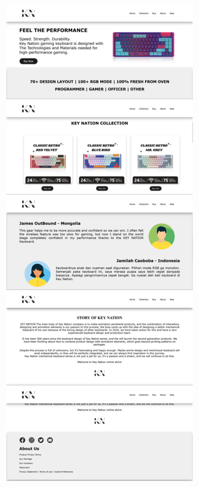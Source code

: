 ![alt text](https://github.com/NatasyaPurnama/Key-Nation-Keyboard-Sales-Web/blob/main/Project%20Keyboard%20Sales%20Web/Capture/KN1.png?raw=true)
<br>
![alt text](https://github.com/NatasyaPurnama/Key-Nation-Keyboard-Sales-Web/blob/main/Project%20Keyboard%20Sales%20Web/Capture/KN2.png?raw=true)
<br>
![alt text](https://github.com/NatasyaPurnama/Key-Nation-Keyboard-Sales-Web/blob/main/Project%20Keyboard%20Sales%20Web/Capture/KN3.png?raw=true)
<br>
![alt text](https://github.com/NatasyaPurnama/Key-Nation-Keyboard-Sales-Web/blob/main/Project%20Keyboard%20Sales%20Web/Capture/KN4.png?raw=true)
<br>
![alt text](https://github.com/NatasyaPurnama/Key-Nation-Keyboard-Sales-Web/blob/main/Project%20Keyboard%20Sales%20Web/Capture/KN5.png?raw=true)
